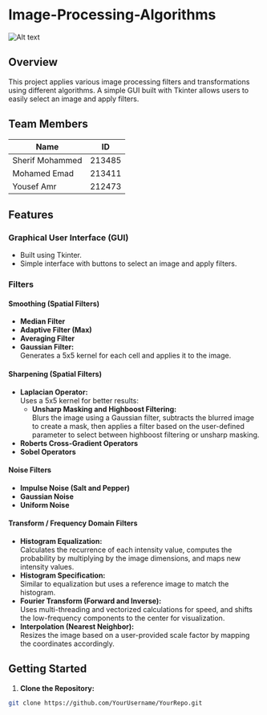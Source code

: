 # Image-Processing-Algorithms

![Alt text]([https://example.com/your-image.png](https://files.oaiusercontent.com/file-XjJTuiR5DD5of2o5kDMG1h?se=2025-02-17T20%3A07%3A41Z&sp=r&sv=2024-08-04&sr=b&rscc=max-age%3D604800%2C%20immutable%2C%20private&rscd=attachment%3B%20filename%3D112f1999-6cc7-4dbe-83cb-40d5918173af.webp&sig=Ouiv6oZMdvj%2BKsW%2BS3cYmKZoU/y1uQ8t36GsRfh3FAQ%3D))

## Overview

This project applies various image processing filters and transformations using different algorithms. A simple GUI built with Tkinter allows users to easily select an image and apply filters.

## Team Members

| Name             | ID     |
| ---------------- | ------ |
| Sherif Mohammed  | 213485 |
| Mohamed Emad     | 213411 |
| Yousef Amr       | 212473 |

## Features

### Graphical User Interface (GUI)
- Built using Tkinter.
- Simple interface with buttons to select an image and apply filters.

### Filters

#### Smoothing (Spatial Filters)
- **Median Filter**
- **Adaptive Filter (Max)**
- **Averaging Filter**
- **Gaussian Filter:**  
  Generates a 5x5 kernel for each cell and applies it to the image.

#### Sharpening (Spatial Filters)
- **Laplacian Operator:**  
  Uses a 5x5 kernel for better results:
  - **Unsharp Masking and Highboost Filtering:**  
Blurs the image using a Gaussian filter, subtracts the blurred image to create a mask, then applies a filter based on the user-defined parameter to select between highboost filtering or unsharp masking.
- **Roberts Cross-Gradient Operators**
- **Sobel Operators**

#### Noise Filters
- **Impulse Noise (Salt and Pepper)**
- **Gaussian Noise**
- **Uniform Noise**

#### Transform / Frequency Domain Filters
- **Histogram Equalization:**  
Calculates the recurrence of each intensity value, computes the probability by multiplying by the image dimensions, and maps new intensity values.
- **Histogram Specification:**  
Similar to equalization but uses a reference image to match the histogram.
- **Fourier Transform (Forward and Inverse):**  
Uses multi-threading and vectorized calculations for speed, and shifts the low-frequency components to the center for visualization.
- **Interpolation (Nearest Neighbor):**  
Resizes the image based on a user-provided scale factor by mapping the coordinates accordingly.

## Getting Started

1. **Clone the Repository:**
 ```bash
 git clone https://github.com/YourUsername/YourRepo.git


